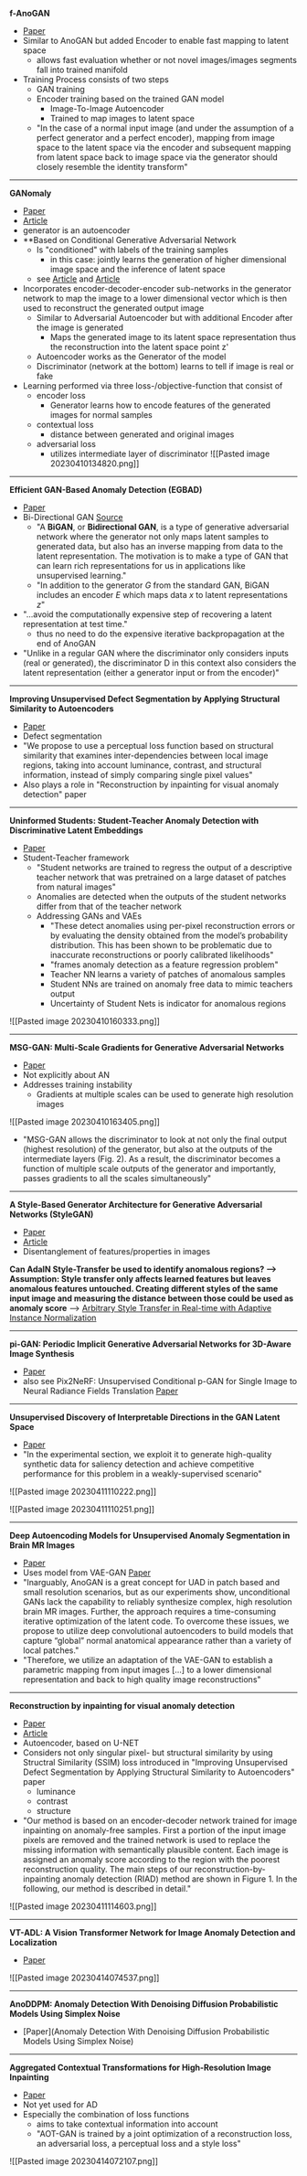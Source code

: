 **f-AnoGAN**
- [Paper](https://www.sciencedirect.com/science/article/abs/pii/S1361841518302640)
- Similar to AnoGAN but added Encoder to enable fast mapping to latent space
	- allows fast evaluation whether or not novel images/images segments fall into trained manifold
- Training Process consists of two steps
	- GAN training
	- Encoder training based on the trained GAN model
		- Image-To-Image Autoencoder
		- Trained to map images to latent space
	- "In the case of a normal input image (and under the assumption of a perfect generator and a perfect encoder), mapping from image space to the latent space via the encoder and subsequent mapping from latent space back to image space via the generator should closely resemble the identity transform"

___

**GANomaly**
- [Paper](https://arxiv.org/abs/1805.06725)
- [Article](https://towardsdatascience.com/ganomaly-paper-review-semi-supervised-anomaly-detection-via-adversarial-training-a6f7a64a265f#cc2c)
- generator is an autoencoder
- **Based on Conditional Generative Adversarial Network
	- Is "conditioned" with labels of the training samples
		- in this case: jointly learns the generation of higher dimensional image space and the inference of latent space
	- see [Article](https://medium.com/analytics-vidhya/anomaly-detection-using-generative-adversarial-networks-gan-ca433f2ac287) and [Article](https://towardsdatascience.com/cgan-conditional-generative-adversarial-network-how-to-gain-control-over-gan-outputs-b30620bd0cc8)
- Incorporates encoder-decoder-encoder sub-networks in the generator network to map the image to a lower dimensional vector which is then used to reconstruct the generated output image
	- Similar to Adversarial Autoencoder but with additional Encoder after the image is generated
		- Maps the generated image to its latent space representation thus the reconstruction into the latent space point z'
	- Autoencoder works as the Generator of the model
	- Discriminator (network at the bottom) learns to tell if image is real or fake
- Learning performed via three loss-/objective-function that consist of
	- encoder loss
		- Generator learns how to encode features of the generated images for normal samples
	- contextual loss
		- distance between generated and original images
	- adversarial loss
		- utilizes intermediate layer of discriminator
![[Pasted image 20230410134820.png]]

___

**Efficient GAN-Based Anomaly Detection (EGBAD)**
- [Paper](https://arxiv.org/abs/1605.09782v7)
- Bi-Directional GAN [Source](https://paperswithcode.com/method/bigan)
	- "A **BiGAN**, or **Bidirectional GAN**, is a type of generative adversarial network where the generator not only maps latent samples to generated data, but also has an inverse mapping from data to the latent representation. The motivation is to make a type of GAN that can learn rich representations for us in applications like unsupervised learning."
	- "In addition to the generator $G$ from the standard GAN, BiGAN includes an encoder $E$ which maps data $x$ to latent representations $z$"
- "...avoid the computationally expensive step of recovering a latent representation at test time."
	- thus no need to do the expensive iterative backpropagation at the end of AnoGAN
- "Unlike in a regular GAN where the discriminator only considers inputs (real or generated), the discriminator D in this context also considers the latent representation (either a generator input or from the encoder)"

___

**Improving Unsupervised Defect Segmentation by Applying Structural Similarity to Autoencoders**
- [Paper](https://arxiv.org/abs/1807.02011)
- Defect segmentation
- "We propose to use a perceptual loss function based on structural similarity that examines inter-dependencies between local image regions, taking into account luminance, contrast, and structural information, instead of simply comparing single pixel values"
- Also plays a role in "Reconstruction by inpainting for visual anomaly detection" paper

---

**Uninformed Students: Student-Teacher Anomaly Detection with Discriminative Latent Embeddings**
- [Paper](https://arxiv.org/abs/1911.02357)
- Student-Teacher framework
	- "Student networks are trained to regress the output of a descriptive teacher network that was pretrained on a large dataset of patches from natural images"
	- Anomalies are detected when the outputs of the student networks differ from that of the teacher network
	- Addressing GANs and VAEs
		- "These detect anomalies using per-pixel reconstruction errors or by evaluating the density obtained from the model’s probability distribution. This has been shown to be problematic due to inaccurate reconstructions or poorly calibrated likelihoods"
		- "frames anomaly detection as a feature regression problem"
		- Teacher NN learns a variety of patches of anomalous samples
		- Student NNs are trained on anomaly free data to mimic teachers output
		- Uncertainty of Student Nets is indicator for anomalous regions

![[Pasted image 20230410160333.png]]

----

**MSG-GAN: Multi-Scale Gradients for Generative Adversarial Networks**
- [Paper](https://openaccess.thecvf.com/content_CVPR_2020/html/Karnewar_MSG-GAN_Multi-Scale_Gradients_for_Generative_Adversarial_Networks_CVPR_2020_paper.html)
- Not explicitly about AN
- Addresses training instability
	- Gradients at multiple scales can be used to generate high resolution images

![[Pasted image 20230410163405.png]]

- "MSG-GAN allows the discriminator to look at not only the final output (highest resolution) of the generator, but also at the outputs of the intermediate layers (Fig. 2). As a result, the discriminator becomes a function of multiple scale outputs of the generator and importantly, passes gradients to all the scales simultaneously"
---

**A Style-Based Generator Architecture for Generative Adversarial Networks (StyleGAN)**
- [Paper](https://arxiv.org/abs/1812.04948) 
- [Article](https://machinelearningmastery.com/introduction-to-style-generative-adversarial-network-stylegan/)
- Disentanglement of features/properties in images
	
 **Can AdaIN Style-Transfer be used to identify anomalous regions?
 --> Assumption: Style transfer only affects learned features but leaves anomalous features untouched. Creating different styles of the same input image and measuring the distance between those could be used as anomaly score**
 --> [Arbitrary Style Transfer in Real-time with Adaptive Instance Normalization](https://arxiv.org/abs/1703.06868)

---

**pi-GAN: Periodic Implicit Generative Adversarial Networks for 3D-Aware
Image Synthesis**
- [Paper](https://openaccess.thecvf.com/content/CVPR2021/html/Chan_Pi-GAN_Periodic_Implicit_Generative_Adversarial_Networks_for_3D-Aware_Image_Synthesis_CVPR_2021_paper.html)
- also see Pix2NeRF: Unsupervised Conditional p-GAN for Single Image to Neural Radiance Fields Translation [Paper](https://openaccess.thecvf.com/content/CVPR2022/html/Cai_Pix2NeRF_Unsupervised_Conditional_p-GAN_for_Single_Image_to_Neural_Radiance_CVPR_2022_paper.html)

---

**Unsupervised Discovery of Interpretable Directions in the GAN Latent Space**
- [Paper](https://proceedings.mlr.press/v119/voynov20a.html)
- "In the experimental section, we exploit it to generate high-quality synthetic data for saliency detection and achieve competitive performance for this problem in a weakly-supervised scenario"

![[Pasted image 20230411110222.png]]

![[Pasted image 20230411110251.png]]

---

**Deep Autoencoding Models for Unsupervised Anomaly Segmentation in Brain MR Images**
- [Paper](https://link.springer.com/chapter/10.1007/978-3-030-11723-8_16)
- Uses model from VAE-GAN [Paper](http://proceedings.mlr.press/v48/larsen16.html)
- "Inarguably, AnoGAN is a great concept for UAD in patch based and small resolution scenarios, but as our experiments show, unconditional GANs lack the capability to reliably synthesize complex, high resolution brain MR images. Further, the approach requires a time-consuming iterative optimization of the latent code. To overcome these issues, we propose to utilize deep convolutional autoencoders to build models that capture “global” normal anatomical appearance rather than a variety of local patches."
- "Therefore, we utilize an adaptation of the VAE-GAN to establish a parametric mapping from input images [...] to a lower dimensional representation and back to high quality image reconstructions"

---

**Reconstruction by inpainting for visual anomaly detection**
- [Paper](https://www.sciencedirect.com/science/article/abs/pii/S0031320320305094)
- [Article](https://towardsdatascience.com/paper-review-reconstruction-by-inpainting-for-visual-anomaly-detection-70dcf3063c07)
- Autoencoder, based on U-NET
- Considers not only singular pixel- but structural similarity by using Structral Similarity (SSIM) loss introduced in "Improving Unsupervised Defect Segmentation by Applying Structural Similarity to Autoencoders" paper
	- luminance
	- contrast
	- structure
- "Our method is based on an encoder-decoder network trained for image inpainting on anomaly-free samples. First a portion of the input image pixels are removed and the trained network is used to replace the missing information with semantically plausible content. Each image is assigned an anomaly score according to the region with the poorest reconstruction quality. The main steps of our reconstruction-by-inpainting anomaly detection (RIAD) method are shown in Figure 1. In the following, our method is described in detail."

![[Pasted image 20230411114603.png]]

---

**VT-ADL: A Vision Transformer Network for Image Anomaly Detection and Localization**
- [Paper](https://arxiv.org/abs/2104.10036)

![[Pasted image 20230414074537.png]]

---

**AnoDDPM: Anomaly Detection With Denoising Diffusion Probabilistic Models Using Simplex Noise**
- [Paper](Anomaly Detection With Denoising Diffusion Probabilistic Models Using Simplex Noise)

---

**Aggregated Contextual Transformations for High-Resolution Image Inpainting**
- [Paper](https://arxiv.org/abs/2104.01431)
- Not yet used for AD
- Especially the combination of loss functions
	- aims to take contextual information into account
	- "AOT-GAN is trained by a joint optimization of a reconstruction loss, an adversarial loss, a perceptual loss and a style loss"

![[Pasted image 20230414072107.png]]





